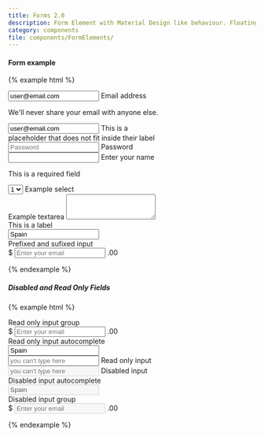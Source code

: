 ```yaml
---
title: Forms 2.0
description: Form Element with Material Design like behaviour. Floating labels inside the input field.
category: components
file: components/FormElements/
---
```


#### Form example

{% example html %}

<form>

  <div class="FormGroup FormGroup--floatingLabel has-value">
    <input type="email" class="Input" id="exampleInputEmail2" aria-describedby="emailHelp" placeholder="Enter email" value="user@email.com" autocomplete="off" required />
    <label class="Label" for="exampleInputEmail2">Email address</label>
    <p id="emailHelp" class="FormGroup-hint">We'll never share your email with anyone else.</p>
  </div>

  <div style="width: 300px" class="FormGroup FormGroup--floatingLabel">
    <input type="email" class="Input" id="exampleInputEmail3" aria-describedby="emailHelp" placeholder="Enter email" value="user@email.com" autocomplete="off"/>
    <label title="This is a placeholder that does not fit inside their label" class="Label" for="exampleInputEmail3">This is a placeholder that does not fit inside their label</label>
  </div>

  <div class="FormGroup FormGroup--floatingLabel">
    <input type="password" class="Input" id="exampleInputPassword2" placeholder="Password" autocomplete="off" />
    <label class="Label" for="exampleInputPassword2">Password</label>
  </div>

  <div class="FormGroup FormGroup--floatingLabel has-error">
    <input type="email" class="Input" id="errorInput" />
    <label class="Label" for="errorInput">Enter your name</label>
    <p class="FormGroup-feedback">This is a required field</p>
  </div>

  <div class="FormGroup FormGroup--floatingLabel">
    <select class="Select" id="exampleSelect3" required>
      <option>1</option>
      <option>2</option>
      <option>3</option>
      <option>4</option>
      <option>5</option>
    </select>
    <label class="Label" for="exampleSelect3">Example select</label>
  </div>

  <div class="FormGroup FormGroup--floatingLabel">
    <label class="Label" for="exampleTextarea2">Example textarea</label>
    <textarea class="Textarea" id="exampleTextarea2" rows="3"></textarea>
  </div>

  <div class='FormGroup FormGroup--floatingLabel'>
    <label class='Label' for='drowpdown-example-2'>This is a label</label>
    <div class='Autocomplete'>
      <input id='drowdown-example-2' type='text' class='Autocomplete-search' placeholder='Select one option...' value="Spain" />
    </div>
  </div>

  <div class="FormGroup FormGroup--floatingLabel FormGroup--symbolFirst">
    <label class="Label" for="sufixedInput2">Prefixed and sufixed input</label>
    <div class="InputGroup">
      <span class="InputGroup-context">$</span>
      <input type="mail" class="Input InputGroup-input" placeholder="Enter your email" id="sufixedInput2" required />
      <span class="InputGroup-context">.00</span>
    </div>
  </div>
</form>
{% endexample %}

##### Disabled and Read Only Fields

{% example html %}
<form>
  <div class="FormGroup FormGroup--floatingLabel FormGroup--symbolFirst is-readOnly">
    <label class="Label" for="sufixedReadOnlyInput">Read only input group</label>
    <div class="InputGroup">
      <span class="InputGroup-context">$</span>
      <input type="mail" class="Input InputGroup-input" placeholder="Enter your email" id="sufixedReadOnlyInput" required readonly />
      <span class="InputGroup-context">.00</span>
    </div>
  </div>

  <div class='FormGroup FormGroup--floatingLabel is-readOnly'>
    <label class='Label' for='drowpdown-example-3'>Read only input autocomplete</label>
    <div class='Autocomplete'>
      <input id='drowdown-example-3' type='text' class='Autocomplete-search' placeholder='Select one option...' value="Spain" readonly />
    </div>
  </div>

  <div class="FormGroup FormGroup--floatingLabel is-readOnly">
    <input class="Input" id="exampleInputReadOnly" placeholder="you can't type here" autocomplete="off" readonly />
    <label class="Label" for="exampleInputReadOnly">Read only input</label>
  </div>

  <div class="FormGroup FormGroup--floatingLabel is-disabled">
    <input class="Input" id="exampleInputDisabled" placeholder="you can't type here" autocomplete="off" disabled  />
    <label class="Label" for="exampleInputDisabled">Disabled input</label>
  </div>

  <div class='FormGroup FormGroup--floatingLabel is-disabled'>
    <label class='Label' for='drowpdown-example-4'>Disabled input autocomplete</label>
    <div class='Autocomplete'>
      <input id='drowdown-example-4' type='text' class='Autocomplete-search' placeholder='Select one option...' value="Spain" disabled />
    </div>
  </div>

  <div class="FormGroup FormGroup--floatingLabel FormGroup--symbolFirst is-disabled">
    <label class="Label" for="sufixedDisabledInput">Disabled input group</label>
    <div class="InputGroup">
      <span class="InputGroup-context">$</span>
      <input type="mail" class="Input InputGroup-input" placeholder="Enter your email" id="sufixedDisabledInput" required disabled />
      <span class="InputGroup-context">.00</span>
    </div>
  </div>
</form>
{% endexample %}